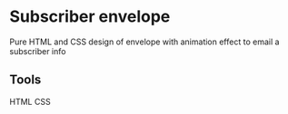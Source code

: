 # Subscriber envelope
Pure HTML and CSS design of envelope with animation effect to email a subscriber info

## Tools
HTML
CSS